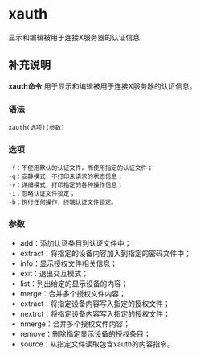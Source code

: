 #  xauth

显示和编辑被用于连接X服务器的认证信息

##  补充说明

**xauth命令** 用于显示和编辑被用于连接X服务器的认证信息。

###  语法

    
    
    xauth(选项)(参数)
    

###  选项

    
    
    -f：不使用默认的认证文件，而使用指定的认证文件；
    -q：安静模式，不打印未请求的状态信息；
    -v：详细模式，打印指定的各种操作信息；
    -i：忽略认证文件锁定；
    -b：执行任何操作，终端认证文件锁定。
    

###  参数

  * add：添加认证条目到认证文件中； 
  * extract：将指定的设备内容加入到指定的密码文件中； 
  * info：显示授权文件相关信息； 
  * exit：退出交互模式； 
  * list：列出给定的显示设备的内容； 
  * merge：合并多个授权文件内容； 
  * extract：将指定设备内容写入指定的授权文件； 
  * nextrct：将指定设备内容写入指定的授权文件； 
  * nmerge：合并多个授权文件内容； 
  * remove：删除指定显示设备的授权条目； 
  * source：从指定文件读取包含xauth的内容指令。 


